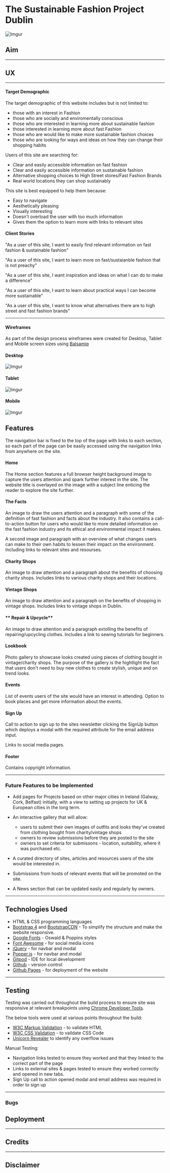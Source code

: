 # **The Sustainable Fashion Project Dublin**

![Imgur](https://i.imgur.com/0KtzvQh.png)

## **Aim**
---

## **UX**
---
#### **Target Demographic**
The target demographic of this website includes but is not limited to:
 - those with an interest in Fashion
 - those who are socially and enviromentally conscious
 - those who are interested in learning more about sustainable fashion
 - those interested in learning more about fast Fashion
 - those who are would like to make more sustainable fashion choices
 - those who are looking for ways and ideas on how they can change their shopping habits

Users of this site are searching for:
 - Clear and easily accessible information on fast fashion
 - Clear and easily accessible information on sustainable fashion
 - Alternative shopping choices to High Street stores/Fast Fashion Brands
 - Real world locations they can shop sustainably

This site is best equipped to help them because:
- Easy to navigate
- Aesthetically pleasing
- Visually interesting 
- Doesn't overload the user with too much information
- Gives them the option to learn more with links to relevant sites

#### **Client Stories**
"As a user of this site, I want to easily find relevant information on fast fashion & sustainable fashion"

"As a user of this site, I want to learn more on fast/sustaianble fashion that is not preachy"

"As a user of this site, I want inspiration and ideas on what I can do to make a difference"

"As a user of this site, I want to learn about practical ways I can become more sustainable"

"As a user of this site, I want to know what alternatives there are to high street and fast fashion brands"

---
#### **Wireframes**
As part of the design process wireframes were created for Desktop, Tablet and Mobile screen sizes using [Balsamiq](https://balsamiq.com/)

#### **Desktop**
![Imgur](https://i.imgur.com/2HE6Qux.png)

#### **Tablet**
![Imgur](https://i.imgur.com/zdeNVvG.png)

#### **Mobile**
![Imgur](https://i.imgur.com/togKaFk.png)

## **Features**
The navigation bar is fixed to the top of the page with links to each section, so each part of the page can be easily accessed using the navigation links from anywhere on the site.

#### **Home**
The Home section features a full browser height background image to capture the users attention and spark further interest in the site. 
The website title is overlayed on the image with a subject line enticing the reader to explore the site further.

#### **The Facts**
An image to draw the users attention and a paragraph with some of the definition of fast fashion and facts about the industry. 
It also contains a call-to-action button for users who would like to more detailed information on the fast fashion industry and its ethical and environmental impact it makes.

A second image and paragraph with an overview of what changes users can make to their own habits to lessen their impact on the environment. 
Including links to relevant sites and resourses.

#### **Charity Shops**
An image to draw attention and a paragraph about the benefits of choosing charity shops. 
Includes links to various charity shops and their locations.

#### **Vintage Shops**
An image to draw attention and a paragraph on the benefits of shopping in vintage shops. 
Includes links to vintage shops in Dublin.

#### ** Repair & Upcycle**
An image to draw attention and a paragraph extolling the benefits of repairing/upcycling clothes.
Includes a link to sewing tutorials for beginners.

#### **Lookbook**
Photo gallery to showcase looks created using pieces of clothing bought in vintage/charity shops.
The purpose of the gallery is the hightlight the fact that users don't need to buy new clothes to create stylish, unique and on trend looks.

#### **Events**
List of events users of the site would have an interest in attending.
Option to book places and get more information about the events.

#### **Sign Up**
Call to action to sign up to the sites newsletter 
clicking the SignUp button which deploys a modal with the required attribute for the email address input.

Links to social media pages.

#### **Footer**
Contains copyright information.

---
### **Future Features to be Implemented**
- Add pages for Projects based on other major cities in Ireland (Galway, Cork, Belfast) initially, with a view to setting up projects for UK & European cities in the long term.
- An interactive gallery that will allow:

    * users to submit their own images of 
     outfits and looks they've created from clothing bought from charity/vintage shops
    * owners to review submissions before they are posted to the site 
    * owners to set criteria for submissons - location, suitability, where it was purchased etc.

- A curated directory of sites, articles and resources users of the site would be interested in.
- Submissions from hosts of relevant events that will be promoted on the site.
- A News section that can be updated easily and regularly by owners.
---
## **Technologies Used**
- HTML & CSS programming languages
- [Bootstrap 4](https://getbootstrap.com/) and [BootstrapCDN](https://www.bootstrapcdn.com/) - To simplify the structure and make the website responsive.
- [Google Fonts](https://fonts.google.com/) - Oswald & Poppins styles
- [Font Awesome](https://fontawesome.com/) - for social media icons
- [jQuery](https://code.jquery.com/) - for navbar and modal
- [Popper.js](https://popper.js.org/) - for navbar and modal
- [Gitpod](https://gitpod.io/) - IDE for local development
- [Github](https://github.com/) - version control
- [Github Pages](https://pages.github.com/) - for deployment of the website
---
## **Testing**
Testing was carried out throughout the build process to ensure site was responsive at relevant breakpoints using [Chrome Developer Tools](https://developers.google.com/web/tools/chrome-devtools).

The below tools were used at various points throughout the build:
- [W3C Markup Validation](https://validator.w3.org/#validate_by_input) - to validate HTML
- [W3C CSS Validation](https://jigsaw.w3.org/css-validator/) - to vaildate CSS Code
- [Unicorn Revealer](https://chrome.google.com/webstore/detail/unicorn-revealer/lmlkphhdlngaicolpmaakfmhplagoaln/related) to identify any overflow issues

Manual Testing:
- Navigation links tested to ensure they worked and that they linked to the correct part of the page
- Links to external sites & pages tested to ensure they worked correctly and opened in new tabs.
- Sign Up call to action opened modal and email address was required in order to sign up

---

### **Bugs**

## **Deployment**
---
## **Credits**
---
## **Disclaimer**
